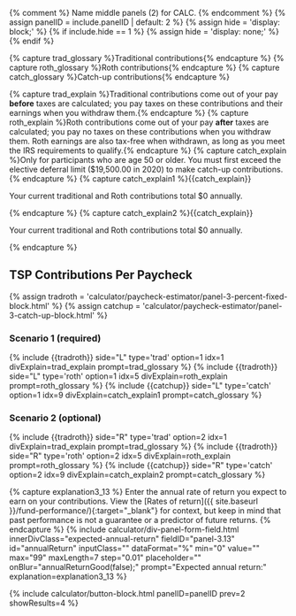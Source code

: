 {% comment %}
Name middle panels (2) for CALC.
{% endcomment %}
{% assign panelID = include.panelID | default: 2 %}
{% assign hide = 'display: block;' %}
{% if include.hide == 1 %} {% assign hide = 'display: none;' %} {% endif %}

{% capture trad_glossary %}<span data-term="Traditional Contribution" class="js-glossary-toggle term term-end">Traditional contributions</span>{% endcapture %}
{% capture roth_glossary %}<span data-term="Roth Contribution" class="js-glossary-toggle term term-end">Roth contributions</span>{% endcapture %}
{% capture catch_glossary %}<span data-term="Catch-up Contributions" class="js-glossary-toggle term term-end">Catch-up contributions</span>{% endcapture %}

{% capture trad_explain %}Traditional contributions come out of your pay **before** taxes are calculated; you pay taxes on these contributions and their earnings when you withdraw them.{% endcapture %}
{% capture roth_explain %}Roth contributions come out of your pay **after** taxes are calculated;  you pay no taxes on these contributions when you withdraw them. Roth earnings are also tax-free when withdrawn, as long as you meet the IRS requirements to qualify.{% endcapture %}
{% capture catch_explain %}Only for participants who are age 50 or older. You must first exceed the elective deferral limit ($19,500.00 in 2020) to make catch-up contributions.{% endcapture %}
{% capture catch_explain1 %}{{catch_explain}}
<p>Your current traditional and Roth contributions total <span id="totalTR1">$0</span> annually.</p>{% endcapture %}
{% capture catch_explain2 %}{{catch_explain}}
<p>Your current traditional and Roth contributions total <span id="totalTR2">$0</span> annually.</p>{% endcapture %}

<section id="panel-{{ panelID }}" class="calculator-panel contribution-election" style="{{ hide }}"  markdown="1">
<h2>TSP Contributions Per Paycheck</h2>
  <div class="usa-grid">

{% assign tradroth = 'calculator/paycheck-estimator/panel-3-percent-fixed-block.html' %}
{% assign catchup = 'calculator/paycheck-estimator/panel-3-catch-up-block.html' %}

<a name="contributions"></a>
<!-- Scenario 1 -->
<div class="usa-width-one-half scenario">
  <h3>Scenario 1 (required)</h3><!-- Scenario 1, Traditional contributions -->
{% include {{tradroth}} side="L" type='trad' option=1 idx=1 divExplain=trad_explain prompt=trad_glossary %}
{% include {{tradroth}} side="L" type='roth' option=1 idx=5 divExplain=roth_explain prompt=roth_glossary %}
{% include {{catchup}} side="L" type='catch' option=1 idx=9 divExplain=catch_explain1 prompt=catch_glossary %}
</div><!-- end Scenario 1 -->

<!-- Scenario 2 -->
<div class="usa-width-one-half scenario">
  <h3>Scenario 2 (optional)</h3>
  <!-- Scenario 2, Traditional contributions -->
{% include {{tradroth}} side="R" type='trad' option=2 idx=1 divExplain=trad_explain prompt=trad_glossary %}
{% include {{tradroth}} side="R" type='roth' option=2 idx=5 divExplain=roth_explain prompt=roth_glossary %}
{% include {{catchup}} side="R" type='catch' option=2 idx=9 divExplain=catch_explain2 prompt=catch_glossary %}
</div><!-- end Scenario 2 -->

</div><!-- end grid -->

{% capture explanation3_13 %}
Enter the annual rate of return you expect to earn on your contributions. View the [Rates of return]({{ site.baseurl }}/fund-performance/){:target="\_blank"} for context, but keep in mind that past performance is not a guarantee or a predictor of future returns.
{% endcapture %}
{% include calculator/div-panel-form-field.html innerDivClass="expected-annual-return"
  fieldID="panel-3.13" id="annualReturn" inputClass=""  dataFormat="%"
  min="0" value="" max="99" maxLength=7 step="0.01"
  placeholder="" onBlur="annualReturnGood(false);"
  prompt="Expected annual return:"
  explanation=explanation3_13  %}

{% include calculator/button-block.html panelID=panelID prev=2 showResults=4 %}

</section>
